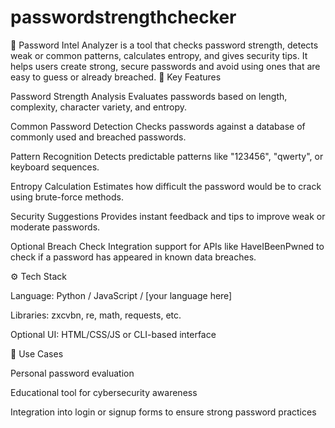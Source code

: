 # passwordstrengthchecker
🔐 Password Intel Analyzer is a tool that checks password strength, detects weak or common patterns, calculates entropy, and gives security tips. It helps users create strong, secure passwords and avoid using ones that are easy to guess or already breached.
🧠 Key Features

Password Strength Analysis
Evaluates passwords based on length, complexity, character variety, and entropy.

Common Password Detection
Checks passwords against a database of commonly used and breached passwords.

Pattern Recognition
Detects predictable patterns like "123456", "qwerty", or keyboard sequences.

Entropy Calculation
Estimates how difficult the password would be to crack using brute-force methods.

Security Suggestions
Provides instant feedback and tips to improve weak or moderate passwords.

Optional Breach Check
Integration support for APIs like HaveIBeenPwned to check if a password has appeared in known data breaches.

⚙️ Tech Stack

Language: Python / JavaScript / [your language here]

Libraries: zxcvbn, re, math, requests, etc.

Optional UI: HTML/CSS/JS or CLI-based interface

🎯 Use Cases

Personal password evaluation

Educational tool for cybersecurity awareness

Integration into login or signup forms to ensure strong password practices
